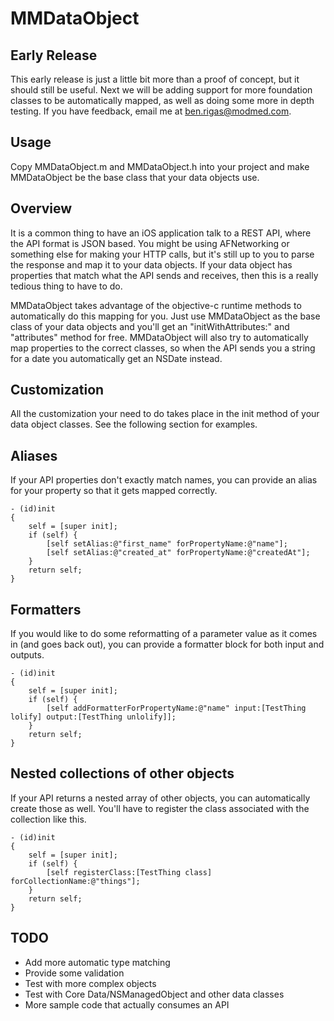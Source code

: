 MMDataObject
============

Early Release
-------------

This early release is just a little bit more than a proof of concept, but it should still be useful. Next we will be adding support for more foundation classes to be automatically mapped, as well as doing some more in depth testing. If you have feedback, email me at ben.rigas@modmed.com.

Usage
-----

Copy MMDataObject.m and MMDataObject.h into your project and make MMDataObject be the base class that your data objects use.

Overview
--------

It is a common thing to have an iOS application talk to a REST API, where the API format is JSON based. You might be using AFNetworking or something else for making your HTTP calls, but it's still up to you to parse the response and map it to your data objects. If your data object has properties that match what the API sends and receives, then this is a really tedious thing to have to do.

MMDataObject takes advantage of the objective-c runtime methods to automatically do this mapping for you. Just use MMDataObject as the base class of your data objects and you'll get an "initWithAttributes:" and "attributes" method for free. MMDataObject will also try to automatically map properties to the correct classes, so when the API sends you a string for a date you automatically get an NSDate instead.

Customization
-------------

All the customization your need to do takes place in the init method of your data object classes. See the following section for examples.

Aliases
-------

If your API properties don't exactly match names, you can provide an alias for your property so that it gets mapped correctly.

```
- (id)init
{
    self = [super init];
    if (self) {
        [self setAlias:@"first_name" forPropertyName:@"name"];
        [self setAlias:@"created_at" forPropertyName:@"createdAt"];
    }
    return self;
}
```

Formatters
----------

If you would like to do some reformatting of a parameter value as it comes in (and goes back out), you can provide a formatter block for both input and outputs.

```
- (id)init
{
    self = [super init];
    if (self) {
        [self addFormatterForPropertyName:@"name" input:[TestThing lolify] output:[TestThing unlolify]];
    }
    return self;
}
```

Nested collections of other objects
-----------------------------------

If your API returns a nested array of other objects, you can automatically create those as well. You'll have to register the class associated with the collection like this.

```
- (id)init
{
    self = [super init];
    if (self) {
        [self registerClass:[TestThing class] forCollectionName:@"things"];
    }
    return self;
}
```

TODO
----

+ Add more automatic type matching
+ Provide some validation
+ Test with more complex objects
+ Test with Core Data/NSManagedObject and other data classes
+ More sample code that actually consumes an API
